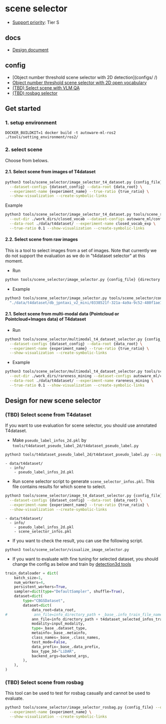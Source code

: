 # scene selector

- [Support priority](https://github.com/tier4/AWML/blob/main/docs/design/autoware_ml_design.md#support-priority): Tier S

## docs

- [Design document](docs/design.md)

## config

- [Object number threshold scene selector with 2D detection](configs/
/)
- [Object number threshold scene selector with 2D open vocabulary](configs/open_vocab_2d_object_num_selector/)
- [(TBD) Select scene with VLM QA](configs/vlm_qa_selector/)
- [(TBD) rosbag selector](configs/rosbag/)

## Get started
### 1. setup environment

```
DOCKER_BUILDKIT=1 docker build -t autoware-ml-ros2 ./tools/setting_environment/ros2/
```

### 2. select scene

Choose from belows.

#### 2.1. Select scene from images of T4dataset

```sh
python3 tools/scene_selector/image_selector_t4_dataset.py {config_file} --out-dir {output_dir} \
  --dataset-configs {dataset_config} --data-root {data_root} \
  --experiment-name {experiment_name} --true-ratio {true_ratio} \
  --show-visualization --create-symbolic-links
```

Example
```sh
python3 tools/scene_selector/image_selector_t4_dataset.py tools/scene_selector/configs/det2d_object_num_selector/yolox_l_object_number_sum.py \
  --out-dir ./work_dirs/closed_vocab --dataset-configs autoware_ml/configs/detection3d/dataset/t4dataset/db_jpntaxi_v2_mini.yaml \
  --data-root ./data/t4dataset/ --experiment-name closed_vocab_exp \
  --true-ratio 0.1 --show-visualization --create-symbolic-links
```

#### 2.2. Select scene from raw images

This is a tool to select images from a set of images.
Note that currently we do not support the evaluation as we do in "t4dataset selector" at this moment.

- Run

```sh
python tools/scene_selector/image_selector.py {config_file} {directory or image_file}
```

- Example

```sh
python3 tools/scene_selector/image_selector.py tools/scene_selector/configs/det2d_object_num_selector/yolox_l_object_number_sum.py \
  "./data/t4dataset/db_jpntaxi_v2_mini/0338521f-321a-4a9a-9c52-480f1ae1131a/2/data/CAM_FRONT/*.jpg" --out-dir ./work_dirs
```

#### 2.1. Select scene from multi-modal data (Pointcloud or Pointcloud+Images data) of T4dataset

- Run

```sh
python3 tools/scene_selector/multimodal_t4_dataset_selector.py {config_file} --out-dir {output_dir} \
  --dataset-configs {dataset_config} --data-root {data_root} \
  --experiment-name {experiment_name} --true-ratio {true_ratio} \
  --show-visualization --create-symbolic-links
```

- Example

```sh
python3 tools/scene_selector/multimodal_t4_dataset_selector.py tools/scene_selector/configs/model_rareness_example_mining/bevfusion_cl_transfusion_l.py \
  --out-dir ./work_dirs/rareness_mining --dataset-configs autoware_ml/configs/detection3d/dataset/t4dataset/db_jpntaxi_v2_mini.yaml \
  --data-root ./data/t4dataset/ --experiment-name rareness_mining \
  --true-ratio 0.1 --show-visualization --create-symbolic-links
```

## Design for new scene selector
### (TBD) Select scene from T4dataset

If you want to use evaluation for scene selector, you should use annotated T4dataset.

- Make `pseudo_label_infos_2d.pkl` by `tools/t4dataset_pseudo_label_2d/t4dataset_pseudo_label.py`

```sh
python3 tools/t4dataset_pseudo_label_2d/t4dataset_pseudo_label.py --input {path to non-annotated T4dataset} --config {config_file} --ckpt {ckpt_file}
```

```
- data/t4dataset/
  - info/
    - pseudo_label_infos_2d.pkl
```

- Run scene selector script to generate `scene_selector_infos.pkl`. This file contains results for which scene to select.

```sh
python3 tools/scene_selector/image_t4_dataset_selector.py {config_file} --out-dir {output_dir} \
  --dataset-configs {dataset_config} --data-root {data_root} \
  --experiment-name {experiment_name} --true-ratio {true_ratio} \
  --show-visualization --create-symbolic-links
```

```
- data/t4dataset/
  - info/
    - pseudo_label_infos_2d.pkl
    - scene_selector_infos.pkl
```

- If you want to check the result, you can use the following script.

```
python3 tools/scene_selector/visualize_image_selector.py
```

- If you want to evaluate with fine tuning for selected dataset, you should change the config as below and train by [detection3d tools](/tools/detection3d/)

```py
train_dataloader = dict(
    batch_size=1,
    num_workers=4,
    persistent_workers=True,
    sampler=dict(type="DefaultSampler", shuffle=True),
    dataset=dict(
        type="CBGSDataset",
        dataset=dict(
            data_root=data_root,
#            ann_file=info_directory_path + _base_.info_train_file_name,
            ann_file=info_directory_path + t4dataset_selected_infos_train.pkl,
            modality=input_modality,
            type=_base_.dataset_type,
            metainfo=_base_.metainfo,
            class_names=_base_.class_names,
            test_mode=False,
            data_prefix=_base_.data_prefix,
            box_type_3d="LiDAR",
            backend_args=backend_args,
        ),
    ),
)
```

### (TBD) Select scene from rosbag

This tool can be used to test for rosbag casually and cannot be used to evaluate.

```sh
python3 tools/scene_selector/image_selector_rosbag.py {config_file} --out-dir {output_dir} \
  --experiment-name {experiment_name} \
  --show-visualization --create-symbolic-links
```
